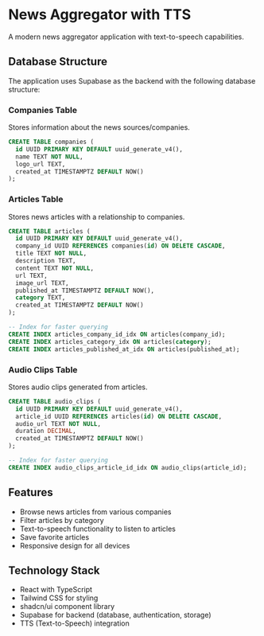 
# News Aggregator with TTS

A modern news aggregator application with text-to-speech capabilities.

## Database Structure

The application uses Supabase as the backend with the following database structure:

### Companies Table

Stores information about the news sources/companies.

```sql
CREATE TABLE companies (
  id UUID PRIMARY KEY DEFAULT uuid_generate_v4(),
  name TEXT NOT NULL,
  logo_url TEXT,
  created_at TIMESTAMPTZ DEFAULT NOW()
);
```

### Articles Table

Stores news articles with a relationship to companies.

```sql
CREATE TABLE articles (
  id UUID PRIMARY KEY DEFAULT uuid_generate_v4(),
  company_id UUID REFERENCES companies(id) ON DELETE CASCADE,
  title TEXT NOT NULL,
  description TEXT,
  content TEXT NOT NULL,
  url TEXT,
  image_url TEXT,
  published_at TIMESTAMPTZ DEFAULT NOW(),
  category TEXT,
  created_at TIMESTAMPTZ DEFAULT NOW()
);

-- Index for faster querying
CREATE INDEX articles_company_id_idx ON articles(company_id);
CREATE INDEX articles_category_idx ON articles(category);
CREATE INDEX articles_published_at_idx ON articles(published_at);
```

### Audio Clips Table

Stores audio clips generated from articles.

```sql
CREATE TABLE audio_clips (
  id UUID PRIMARY KEY DEFAULT uuid_generate_v4(),
  article_id UUID REFERENCES articles(id) ON DELETE CASCADE,
  audio_url TEXT NOT NULL,
  duration DECIMAL,
  created_at TIMESTAMPTZ DEFAULT NOW()
);

-- Index for faster querying
CREATE INDEX audio_clips_article_id_idx ON audio_clips(article_id);
```

## Features

- Browse news articles from various companies
- Filter articles by category
- Text-to-speech functionality to listen to articles
- Save favorite articles
- Responsive design for all devices

## Technology Stack

- React with TypeScript
- Tailwind CSS for styling
- shadcn/ui component library
- Supabase for backend (database, authentication, storage)
- TTS (Text-to-Speech) integration
